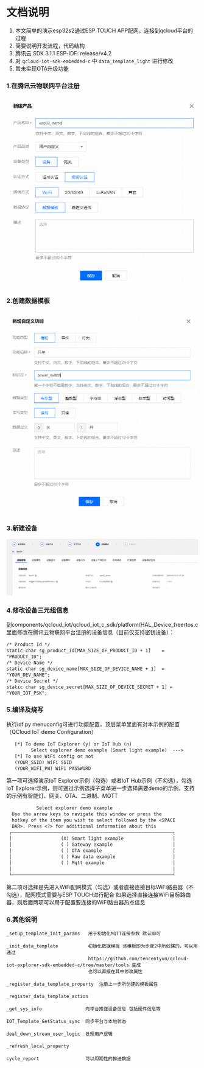 # 文档说明
 1. 本文简单的演示esp32s2通过ESP TOUCH APP配网，连接到qcloud平台的过程
 2. 简要说明开发流程，代码结构
 3. 腾讯云 SDK 3.1.1  ESP-IDF: release/v4.2
 4. 对 `qcloud-iot-sdk-embedded-c` 中 `data_template_light` 进行修改
 5. 暂未实现OTA升级功能

### 1.在腾讯云物联网平台注册
![avatar](./_static/注册.png)

### 2.创建数据模板
![avatar](./_static/创建数据模板.png)

### 3.新建设备
![avatar](./_static/新建设备.png)

### 4.修改设备三元组信息
到components/qcloud_iot/qcloud_iot_c_sdk/platform/HAL_Device_freertos.c里面修改在腾讯云物联网平台注册的设备信息（目前仅支持密钥设备）：

```
/* Product Id */
static char sg_product_id[MAX_SIZE_OF_PRODUCT_ID + 1]    = "PRODUCT_ID";
/* Device Name */
static char sg_device_name[MAX_SIZE_OF_DEVICE_NAME + 1]  = "YOUR_DEV_NAME";
/* Device Secret */
static char sg_device_secret[MAX_SIZE_OF_DEVICE_SECRET + 1] = "YOUR_IOT_PSK";
```

### 5.编译及烧写
执行idf.py menuconfig可进行功能配置，顶层菜单里面有对本示例的配置（QCloud IoT demo Configuration）
```
   [*] To demo IoT Explorer (y) or IoT Hub (n)                                       
         Select explorer demo example (Smart light example)  --->                      
   [*] To use WiFi config or not                                          
   (YOUR_SSID) WiFi SSID                                                             
   (YOUR_WIFI_PW) WiFi PASSWORD   
```

第一项可选择演示IoT Explorer示例（勾选）或者IoT Hub示例（不勾选），勾选IoT Explorer示例，则可通过示例选择子菜单进一步选择需要demo的示例，支持的示例有智能灯、网关、OTA、二进制、MQTT

```
		   Select explorer demo example 
  Use the arrow keys to navigate this window or press the      
  hotkey of the item you wish to select followed by the <SPACE 
  BAR>. Press <?> for additional information about this        
 ┌───────────────────────────────────────────────────────────┐ 
 │                  (X) Smart light example                  │ 
 │                  ( ) Gateway example                      │ 
 │                  ( ) OTA example                          │ 
 │                  ( ) Raw data example                     │ 
 │                  ( ) Mqtt example                         │ 
 │                                                           │ 
 └───────────────────────────────────────────────────────────┘ 
```

第二项可选择是先进入WiFi配网模式（勾选）或者直接连接目标WiFi路由器（不勾选），配网模式需要与ESP TOUCH进行配合
如果选择直接连接WiFi目标路由器，则后面两项可以用于配置要连接的WiFi路由器热点信息


### 6.其他说明
```
_setup_template_init_params   用于初始化MQTT连接参数 默认即可

_init_data_template           初始化数据模板 该模板即为步骤2中所创建的，可以用通过 
                              https://github.com/tencentyun/qcloud-iot-explorer-sdk-embedded-c/tree/master/tools 生成
                              也可以直接在其中修改属性

_register_data_template_property  注册上一步所创建的模板属性

_register_data_template_action

_get_sys_info                向平台推送设备信息 包括硬件信息等

IOT_Template_GetStatus_sync  同步平台与本地状态 

deal_down_stream_user_logic  处理用户逻辑 

_refresh_local_property 

cycle_report                 可以周期性的推送数据

```